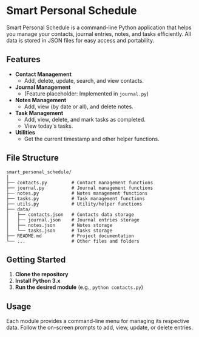 # Smart Personal Schedule

Smart Personal Schedule is a command-line Python application that helps you manage your contacts, journal entries, notes, and tasks efficiently. All data is stored in JSON files for easy access and portability.

## Features

- **Contact Management**
  - Add, delete, update, search, and view contacts.
- **Journal Management**
  - (Feature placeholder: Implemented in `journal.py`)
- **Notes Management**
  - Add, view (by date or all), and delete notes.
- **Task Management**
  - Add, view, delete, and mark tasks as completed.
  - View today's tasks.
- **Utilities**
  - Get the current timestamp and other helper functions.

## File Structure

```
smart_personal_schedule/
│
├── contacts.py         # Contact management functions
├── journal.py          # Journal management functions
├── notes.py            # Notes management functions
├── tasks.py            # Task management functions
├── utils.py            # Utility/helper functions
├── data/
│   ├── contacts.json   # Contacts data storage
│   ├── journal.json    # Journal entries storage
│   ├── notes.json      # Notes storage
│   └── tasks.json      # Tasks storage
├── README.md           # Project documentation
└── ...                 # Other files and folders
```

## Getting Started

1. **Clone the repository**
2. **Install Python 3.x**
3. **Run the desired module** (e.g., `python contacts.py`)

## Usage

Each module provides a command-line menu for managing its respective data. Follow the on-screen prompts to add, view, update, or delete entries.
